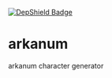 [![DepShield Badge](https://depshield.sonatype.org/badges/radsoulbeard/arkanum/depshield.svg)](https://depshield.github.io)
# arkanum
arkanum character generator

